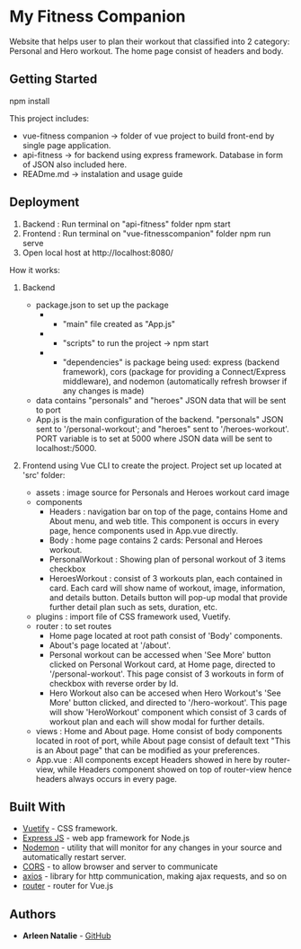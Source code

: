 # My Fitness Companion

Website that helps user to plan their workout that classified into 2 category: Personal and Hero workout. The home page consist of headers and body.

## Getting Started

npm install

This project includes:
* vue-fitness companion -> folder of vue project to build front-end by single page application.
* api-fitness -> for backend using express framework. Database in form of JSON also included here.
* READme.md -> instalation and usage guide

## Deployment

1. Backend : Run terminal on "api-fitness" folder
    npm start
2. Frontend : Run terminal on "vue-fitnesscompanion" folder
    npm run serve
3. Open local host at http://localhost:8080/

How it works:
1. Backend
    * package.json to set up the package
        * * "main" file created as "App.js"
        * * "scripts" to run the project -> npm start
        * * "dependencies" is package being used: express (backend framework), cors (package for providing a Connect/Express middleware), and nodemon (automatically refresh browser if any changes is made)
    * data contains "personals" and "heroes" JSON data that will be sent to port
    * App.js is the main configuration of the backend. "personals" JSON sent to '/personal-workout'; and "heroes" sent to '/heroes-workout'. PORT variable is to set at 5000 where JSON data will be sent to localhost:/5000.

2. Frontend using Vue CLI to create the project.
    Project set up located at 'src' folder:
    * assets : image source for Personals and Heroes workout card image
    * components
        - Headers : navigation bar on top of the page, contains Home and About menu, and web title. This component is occurs in every page, hence components used in App.vue directly.
        - Body : home page contains 2 cards: Personal and Heroes workout.
        - PersonalWorkout : Showing plan of personal workout of 3 items checkbox
        - HeroesWorkout : consist of 3 workouts plan, each contained in card. Each card will show name of workout, image, information, and details button. Details button will pop-up modal that provide further detail plan such as sets, duration, etc.
    * plugins : import file of CSS framework used, Vuetify.
    * router : to set routes
        - Home page located at root path consist of 'Body' components.
        - About's page located at '/about'.
        - Personal workout can be accessed when 'See More' button clicked on Personal Workout card, at Home page, directed to '/personal-workout'. This page consist of 3 workouts in form of checkbox with reverse order by Id.
        - Hero Workout also can be accesed when Hero Workout's 'See More' button clicked, and directed to '/hero-workout'. This page will show 'HeroWorkout' component which consist of 3 cards of workout plan and each will show modal for further details.
    * views : Home and About page. Home consist of body components located in root of port, while About page consist of default text "This is an About page" that can be modified as your preferences.
    * App.vue : All components except Headers showed in here by router-view, while Headers component showed on top of router-view hence headers always occurs in every page.


## Built With

* [Vuetify](https://vuetifyjs.com/en/) - CSS framework.
* [Express JS](https://expressjs.com) - web app framework for Node.js
* [Nodemon](https://nodemon.io) - utility that will monitor for any changes in your source and automatically restart server.
* [CORS](https://enable-cors.org) - to allow browser and server to communicate
* [axios](https://github.com/axios/axios) - library for http communication, making ajax requests, and so on
* [router](https://router.vuejs.org) - router for Vue.js

## Authors

* **Arleen Natalie** - [GitHub](https://github.com/arleenatalie)
